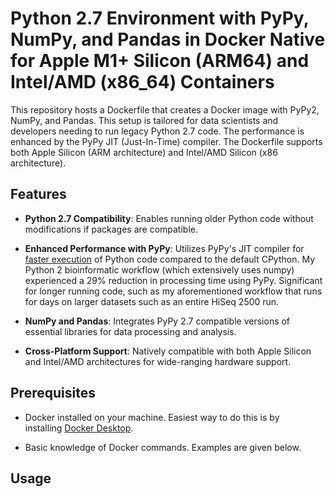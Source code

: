 # Python 2.7 Environment with PyPy, NumPy, and Pandas in Docker Native for Apple M1+ Silicon (ARM64) and Intel/AMD (x86_64) Containers

This repository hosts a Dockerfile that creates a Docker image with PyPy2, NumPy, and Pandas. This setup is tailored for data scientists and developers needing to run legacy Python 2.7 code. The performance is enhanced by the PyPy JIT (Just-In-Time) compiler. The Dockerfile supports both Apple Silicon (ARM architecture) and Intel/AMD Silicon (x86 architecture).

## **Features**

-   **Python 2.7 Compatibility**: Enables running older Python code without modifications if packages are compatible.

-   **Enhanced Performance with PyPy**: Utilizes PyPy's JIT compiler for [faster execution](https://speed.pypy.org) of Python code compared to the default CPython. My Python 2 bioinformatic workflow (which extensively uses numpy) experienced a 29% reduction in processing time using PyPy. Significant for longer running code, such as my aforementioned workflow that runs for days on larger datasets such as an entire HiSeq 2500 run.

-   **NumPy and Pandas**: Integrates PyPy 2.7 compatible versions of essential libraries for data processing and analysis.

-   **Cross-Platform Support**: Natively compatible with both Apple Silicon and Intel/AMD architectures for wide-ranging hardware support.

## **Prerequisites**

-   Docker installed on your machine. Easiest way to do this is by installing [Docker Desktop](https://www.docker.com/products/docker-desktop/).

-   Basic knowledge of Docker commands. Examples are given below.

## **Usage**